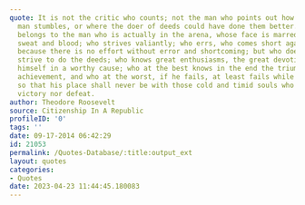 ```yaml
---
quote: It is not the critic who counts; not the man who points out how the strong
  man stumbles, or where the doer of deeds could have done them better. The credit
  belongs to the man who is actually in the arena, whose face is marred by dust and
  sweat and blood; who strives valiantly; who errs, who comes short again and again,
  because there is no effort without error and shortcoming; but who does actually
  strive to do the deeds; who knows great enthusiasms, the great devotions; who spends
  himself in a worthy cause; who at the best knows in the end the triumph of high
  achievement, and who at the worst, if he fails, at least fails while daring greatly,
  so that his place shall never be with those cold and timid souls who neither know
  victory nor defeat.
author: Theodore Roosevelt
source: Citizenship In A Republic
profileID: '0'
tags: ''
date: 09-17-2014 06:42:29
id: 21053
permalink: /Quotes-Database/:title:output_ext
layout: quotes
categories:
- Quotes
date: 2023-04-23 11:44:45.180083
---
```

